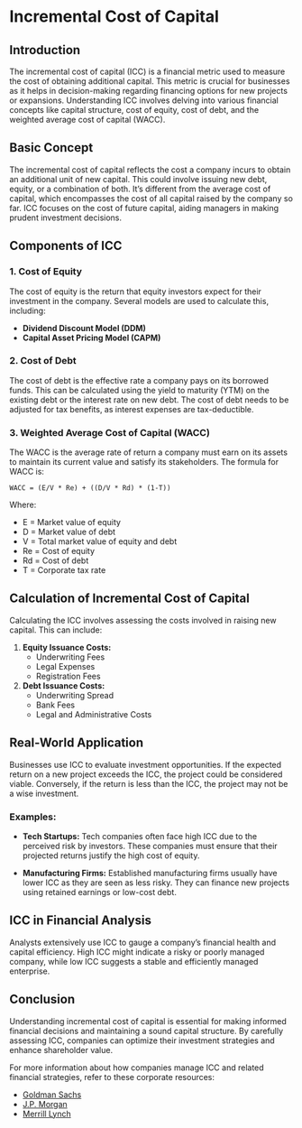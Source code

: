 # Incremental Cost of Capital

## Introduction
The incremental cost of capital (ICC) is a financial metric used to measure the cost of obtaining additional capital. This metric is crucial for businesses as it helps in decision-making regarding financing options for new projects or expansions. Understanding ICC involves delving into various financial concepts like capital structure, cost of equity, cost of debt, and the weighted average cost of capital (WACC).

## Basic Concept
The incremental cost of capital reflects the cost a company incurs to obtain an additional unit of new capital. This could involve issuing new debt, equity, or a combination of both. It’s different from the average cost of capital, which encompasses the cost of all capital raised by the company so far. ICC focuses on the cost of future capital, aiding managers in making prudent investment decisions.

## Components of ICC

### 1. Cost of Equity
The cost of equity is the return that equity investors expect for their investment in the company. Several models are used to calculate this, including:

- **Dividend Discount Model (DDM)**
- **Capital Asset Pricing Model (CAPM)**

### 2. Cost of Debt
The cost of debt is the effective rate a company pays on its borrowed funds. This can be calculated using the yield to maturity (YTM) on the existing debt or the interest rate on new debt. The cost of debt needs to be adjusted for tax benefits, as interest expenses are tax-deductible.

### 3. Weighted Average Cost of Capital (WACC)
The WACC is the average rate of return a company must earn on its assets to maintain its current value and satisfy its stakeholders. The formula for WACC is:

```
WACC = (E/V * Re) + ((D/V * Rd) * (1-T))
```

Where:
- E = Market value of equity
- D = Market value of debt
- V = Total market value of equity and debt
- Re = Cost of equity
- Rd = Cost of debt
- T = Corporate tax rate

## Calculation of Incremental Cost of Capital
Calculating the ICC involves assessing the costs involved in raising new capital. This can include:

1. **Equity Issuance Costs:**
   - Underwriting Fees
   - Legal Expenses
   - Registration Fees
2. **Debt Issuance Costs:**
   - Underwriting Spread
   - Bank Fees
   - Legal and Administrative Costs

## Real-World Application
Businesses use ICC to evaluate investment opportunities. If the expected return on a new project exceeds the ICC, the project could be considered viable. Conversely, if the return is less than the ICC, the project may not be a wise investment.

### Examples:

- **Tech Startups:**
  Tech companies often face high ICC due to the perceived risk by investors. These companies must ensure that their projected returns justify the high cost of equity.

- **Manufacturing Firms:**
  Established manufacturing firms usually have lower ICC as they are seen as less risky. They can finance new projects using retained earnings or low-cost debt.

## ICC in Financial Analysis
Analysts extensively use ICC to gauge a company’s financial health and capital efficiency. High ICC might indicate a risky or poorly managed company, while low ICC suggests a stable and efficiently managed enterprise.

## Conclusion
Understanding incremental cost of capital is essential for making informed financial decisions and maintaining a sound capital structure. By carefully assessing ICC, companies can optimize their investment strategies and enhance shareholder value.

For more information about how companies manage ICC and related financial strategies, refer to these corporate resources:
- [Goldman Sachs](https://www.goldmansachs.com/)
- [J.P. Morgan](https://www.jpmorgan.com/)
- [Merrill Lynch](https://www.ml.com/)